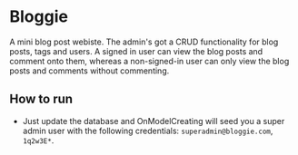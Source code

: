 # Bloggie
A mini blog post webiste. The admin's got a CRUD functionality for blog posts, tags and users. A signed in user can view the blog posts and comment onto them, whereas a non-signed-in user can only view the blog posts and comments without commenting.

## How to run
- Just update the database and OnModelCreating will seed you a super admin user with the following credentials:
`superadmin@bloggie.com`, `1q2w3E*`.
